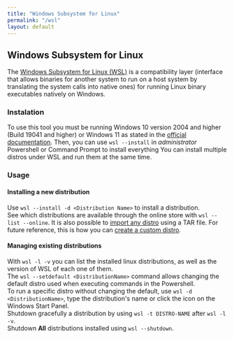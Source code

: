 ```yaml
---
title: "Windows Subsystem for Linux"
permalink: "/wsl"
layout: default
---
```



## Windows Subsystem for Linux

The [Windows Subsystem for Linux (WSL)](https://docs.microsoft.com/en-us/windows/wsl/) is a compatibility layer (interface that allows binaries for another system to run on a host system by translating the system calls into native ones) for running Linux binary executables natively on Windows.

### Instalation

To use this tool you must be running Windows 10 version 2004 and higher (Build 19041 and higher) or Windows 11 as stated in the [official documentation](https://docs.microsoft.com/en-us/windows/wsl/install). Then, you can use `wsl --install` in *administrator* Powershell or Command Prompt to install everything
You can install multiple distros under WSL and run them at the same time.  

### Usage

#### Installing a new distribution
Use `wsl --install -d <Distribution Name>` to install a distribution.  
See which distributions are available through the online store with `wsl --list --online`. It is also possible to [import any distro](https://docs.microsoft.com/en-us/windows/wsl/use-custom-distro) using a TAR file. For future reference, this is how you can [create a custom distro](https://github.com/Microsoft/WSL-DistroLauncher).

#### Managing existing distributions
With `wsl -l -v` you can list the installed linux distributions, as well as the version of WSL of each one of them.  
The `wsl --setdefault <DistributionName>` command allows changing the default distro used when executing commands in the Powershell.  
To run a specific distro without changing the default, use `wsl -d <DistributionName>`, type the distribution's name or click the icon on the Windows Start Panel.  
Shutdown gracefully a distribution by using `wsl -t DISTRO-NAME` after `wsl -l -v`.  
Shutdown **All** distributions installed using `wsl --shutdown`.
